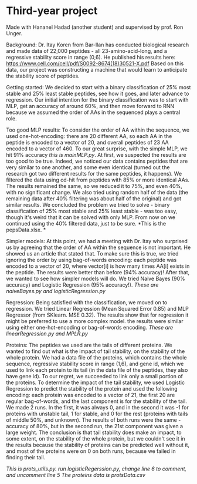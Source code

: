 # Third-year project
Made with Hananel Hadad (another student) and supervised by prof. Ron Unger.

Background:
Dr. Itay Koren from Bar-Ilan has conducted biological research and made data of 22,000 peptides - all 23-amino-acid-long, and a regressive stability score in range (0,6).
He published his results here: https://www.cell.com/cell/pdf/S0092-8674(18)30521-X.pdf
Based on this data, our project was constructing a machine that would learn to anticipate the stability score of peptides.

Getting started:
We decided to start with a binary classification of 25% most stable and 25% least stable peptides, see how it goes, and later advance to regression.
Our initial intention for the binary classification was to start with MLP, get an accuracy of around 60%, and then move forward to RNN because we assumed the order of AAs in the sequenced plays a central role.

Too good MLP results:
To consider the order of AA within the sequence, we used one-hot-encoding: there are 20 different AA, so each AA in the peptide is encoded to a vector of 20, and overall peptides of 23 AA encoded to a vector of 460.
To our great surprise, with the simple MLP, we hit 91% accuracy *this is mainMLP.py*.
At first, we suspected the results are too good to be true.
Indeed, we noticed our data contains peptides that are very similar to one another, and some even identical (turned out the research got two different results for the same peptides, it happens). We filtered the data using cd-hit from peptides with 85% or more identical AAs.
The results remained the same, so we reduced it to 75%, and even 40%, with no significant change. We also tried using random half of the data (the remaining data after 40% filtering was about half of the original) and got similar results.
We concluded the problem we tried to solve - binary classification of 25% most stable and 25% least stable - was too easy, though it's weird that it can be solved with only MLP.
From now on we continued using the 40% filtered data, just to be sure. *This is the pepsData.xlsx. *

Simpler models:
At this point, we had a meeting with Dr. Itay who surprised us by agreeing that the order of AA within the sequence is not important. He showed us an article that stated that.
To make sure this is true, we tried ignoring the order by using bag-of-words encoding: each peptide was encoded to a vector of 20, where vector[i] is how many times AA[i] exists in the peptide.
The results were better than before (94% accuracy)!
After that, we wanted to see how simpler models will do.
We tried Naive Bayes (90% accuracy) and Logistic Regression (95% accuracy!).
*These are naiveBayes.py and logisticRegression.py*

Regression:
Being satisfied with the classification, we moved on to regression. We tried Linear Regression (Mean Squared Error 0.85) and MLP Regressor (from SKlearn. MSE 0.32). The results show that for regression it might be preferred to use a more complex model.
the results were similar using either one-hot-encoding or bag-of-words encoding.
*These are linearRegression.py and MPLR.py*

Proteins:
The peptides we used are the tails of different proteins.
We wanted to find out what is the impact of tail stability, on the stability of the whole protein.
We had a data file of the proteins, which contains the whole sequence, regressive stability score in range (1,6), and gene id, which we used to link each protein to its tail (in the data file of the peptides, they also have gene id).
To our regret, we succeeded to link only a small portion of the proteins.
To determine the impact of the tail stability, we used Logistic Regression to predict the stability of the protein and used the following encoding: each protein was encoded to a vector of 21, the first 20 are regular bag-of-words, and the last component is for the stability of the tail.
We made 2 runs. In the first, it was always 0, and in the second it was -1 for proteins with unstable tail, 1 for stable, and 0 for the rest (proteins with tails of middle 50%, and unknown).
The results of both runs were the same - accuracy of 80%, but in the second run, the 21st component was given a large weight.
The conclusion is that tail stability does make an impact, to some extent, on the stability of the whole protein, but we couldn't see it in the results because the stability of proteins can be predicted well without it, and most of the proteins were on 0 on both runs, because we failed in finding their tail.

*This is prots_utils.py.  run logisticRegerssion.py, change line 6 to comment, and uncomment line 5*
*The proteins data is protsData.csv*
